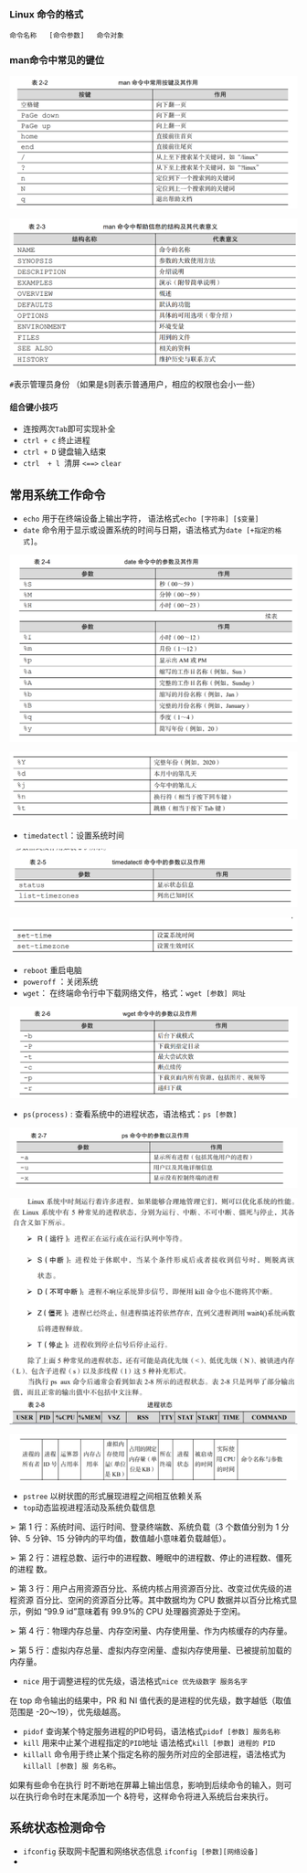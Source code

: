 ### Linux 命令的格式

```
命令名称   [命令参数]   命令对象
```



### man命令中常见的键位

![](img/2-1.png)

![](img/2-2.png)

`#`表示管理员身份 （如果是`$`则表示普通用户，相应的权限也会小一些）

#### 组合键小技巧

-  连按两次`Tab`即可实现补全
- `ctrl + c` 终止进程
- `ctrl + D` 键盘输入结束
- `ctrl  + l `清屏 `<==>` `clear`





## 常用系统工作命令

- `echo` 用于在终端设备上输出字符， 语法格式`echo [字符串] [$变量]`
- `date` 命令用于显示或设置系统的时间与日期，语法格式为`date [+指定的格式]`。 

![](img/2-3.png)

![](img/2-4.png)

- `timedatectl`：设置系统时间

![](img/2-5.png)

![](img/2-6.png)

- `reboot` 重启电脑
- `poweroff` ：关闭系统
- `wget`： 在终端命令行中下载网络文件，格式：`wget [参数] 网址`

![](img/2-7.png)

- `ps(process)` : 查看系统中的进程状态，语法格式：`ps [参数]`

![](img/2-8.png)

![](img/2-9.png)

![](img/2-10.png)

- `pstree` 以树状图的形式展现进程之间相互依赖关系
- `top`动态监视进程活动及系统负载信息

➢ 第 1 行：系统时间、运行时间、登录终端数、系统负载（3 个数值分别为 1 分钟、5 分钟、15 分钟内的平均值，数值越小意味着负载越低）。 

➢ 第 2 行：进程总数、运行中的进程数、睡眠中的进程数、停止的进程数、僵死的进程 数。 

➢ 第 3 行：用户占用资源百分比、系统内核占用资源百分比、改变过优先级的进程资源 百分比、空闲的资源百分比等。其中数据均为 CPU 数据并以百分比格式显示，例如 “99.9 id”意味着有 99.9%的 CPU 处理器资源处于空闲。

➢ 第 4 行：物理内存总量、内存空闲量、内存使用量、作为内核缓存的内存量。 

➢ 第 5 行：虚拟内存总量、虚拟内存空闲量、虚拟内存使用量、已被提前加载的内存量。 

- `nice` 用于调整进程的优先级，语法格式`nice 优先级数字 服务名字 `

在 top 命令输出的结果中，PR 和 NI 值代表的是进程的优先级，数字越低（取值范围是 -20～19），优先级越高。 

- `pidof` 查询某个特定服务进程的PID号码，语法格式`pidof [参数] 服务名称`
- `kill` 用来中止某个进程指定的`PID`地址 语法格式`kill [参数] 进程的 PID `
- `killall` 命令用于终止某个指定名称的服务所对应的全部进程，语法格式为`killall [参数] 服 务名称`。 

如果有些命令在执行 时不断地在屏幕上输出信息，影响到后续命令的输入，则可以在执行命令时在末尾添加一个 &符号，这样命令将进入系统后台来执行。 



## 系统状态检测命令

- `ifconfig` 获取网卡配置和网络状态信息 `ifconfig [参数][网络设备]`
- 







